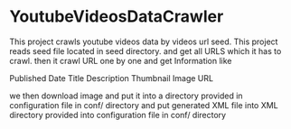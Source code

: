 # YoutubeVideosDataCrawler
This project crawls youtube videos data by videos url seed.
This project reads seed file located in seed directory. and get all URLS which it has to crawl.
then it crawl URL one by one and get Information like

Published Date
Title
Description
Thumbnail Image URL

we then download image and put it into a directory provided in configuration file in conf/ directory
and put generated XML file into XML directory provided into configuration file in conf/ directory
